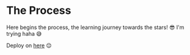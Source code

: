 # The Process

Here begins the process, the learning journey towards the stars! 😎
I'm trying haha 😅

Deploy on [here](https://rainersrc-the-process.netlify.app/) 😌

